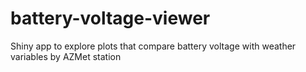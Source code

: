 # battery-voltage-viewer
Shiny app to explore plots that compare battery voltage with weather variables by AZMet station
